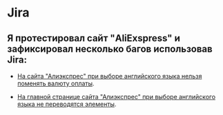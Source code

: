 # Jira

## Я протестировал сайт "AliExspress" и зафиксировал несколько багов использовав Jira:

- [На сайта "Алиэкспрес" при выборе английского языка нельзя поменять валюту оплаты](https://testbase.atlassian.net/browse/TEST-21688?atlOrigin=eyJpIjoiNDdmMmIzMzEwMmE0NGZmNTljNjI2NTI5Yjg0ZTVjM2UiLCJwIjoiaiJ9).

- [На главной странице сайта "Алиэкспрес" при выборе английского языка не переводятся элементы](https://testbase.atlassian.net/browse/TEST-21687?atlOrigin=eyJpIjoiZTA5MjZlYmNmNTRmNGRlZDkzYmRmMTdiM2I1ZTcwOTAiLCJwIjoiaiJ9).
